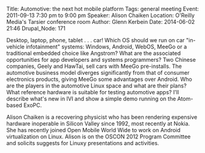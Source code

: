 Title: Automotive: the next hot mobile platform
Tags: general meeting
Event: 2011-09-13 7:30 pm to 9:00 pm
Speaker: Alison Chaiken
Location: O'Reilly Media's Tarsier conference room
Author: Glenn Kerbein
Date: 2014-06-02 21:46
Drupal_Node: 171

Desktop, laptop, phone, tablet . . . car!  Which OS should we run on
car "in-vehicle infotainment" systems: Windows, Android, WebOS, MeeGo
or a traditional embedded choice like Angstrom?  What are the
associated opportunities for app developers and systems programmers?
Two Chinese companies, Geely and HawTai, sell cars with MeeGo
pre-installs.  The automotive business model diverges significantly
from that of consumer electronics products, giving MeeGo some
advantages over Android.  Who are the players in the automotive Linux
space and what are their plans?  What reference hardware is suitable
for testing automotive apps?  I'll describe what's new in IVI and show
a simple demo running on the Atom-based ExoPC.

Alison Chaiken is a recovering physicist who has been rendering
expensive hardware inoperable in Silicon Valley since 1992, most
recently at Nokia.  She has recently joined Open Mobile World Wide to
work on Android virtualization on Linux.  Alison is on the OSCON 2012
Program Committee and solicits suggests for Linuxy presentations and
activities.
